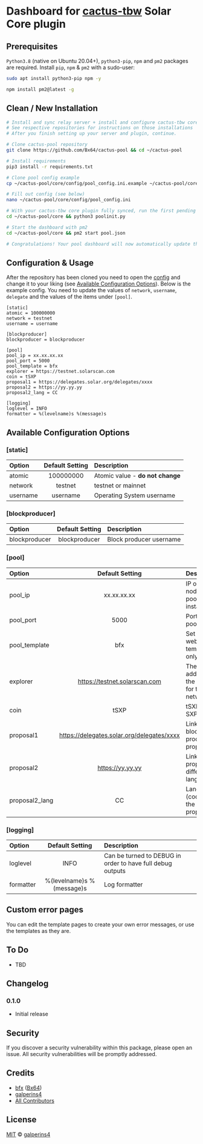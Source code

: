 # Dashboard for [cactus-tbw](https://github.com/Cactus-15-49/cactus-tbw) Solar Core plugin 

## Prerequisites

`Python3.8` (native on Ubuntu 20.04+), `python3-pip`, `npm` and `pm2` packages are required. Install `pip`, `npm` & `pm2` with a sudo-user:

```bash
sudo apt install python3-pip npm -y

npm install pm2@latest -g
```

## Clean / New Installation

```sh
# Install and sync relay server + install and configure cactus-tbw core plugin
# See respective repositories for instructions on those installations
# After you finish setting up your server and plugin, continue.

# Clone cactus-pool repository
git clone https://github.com/Bx64/cactus-pool && cd ~/cactus-pool

# Install requirements
pip3 install -r requirements.txt

# Clone pool config example
cp ~/cactus-pool/core/config/pool_config.ini.example ~/cactus-pool/core/config/pool_config.ini

# Fill out config (see below)
nano ~/cactus-pool/core/config/pool_config.ini

# With your cactus-tbw core plugin fully synced, run the first pending balances check manually (only required for initialisation!)
cd ~/cactus-pool/core && python3 poolinit.py

# Start the dashboard with pm2
cd ~/cactus-pool/core && pm2 start pool.json

# Congratulations! Your pool dashboard will now automatically update the pending balances every 10 minutes.
```

## Configuration & Usage

After the repository has been cloned you need to open the [config](./core/config/pool_config.ini) and change it to your liking (see [Available Configuration Options](#available-configuration-options)). Below is the example config. You need to update the values of `network`, `username`, `delegate` and the values of the items under `[pool]`.

```
[static]
atomic = 100000000
network = testnet
username = username

[blockproducer]
blockproducer = blockproducer

[pool]
pool_ip = xx.xx.xx.xx
pool_port = 5000
pool_template = bfx
explorer = https://testnet.solarscan.com
coin = tSXP
proposal1 = https://delegates.solar.org/delegates/xxxx
proposal2 = https://yy.yy.yy
proposal2_lang = CC

[logging]
loglevel = INFO
formatter = %(levelname)s %(message)s
```


## Available Configuration Options 

### [static]
| Option | Default Setting | Description | 
| :--- | :---: | :--- |
| atomic | 100000000 | Atomic value - **do not change** |
| network | testnet | testnet or mainnet |
| username | username | Operating System username |

### [blockproducer]
| Option | Default Setting | Description | 
| :--- | :---: | :--- |
| blockproducer | blockproducer | Block producer username |

### [pool]
| Option | Default Setting | Description | 
| :--- | :---: | :--- |
| pool_ip | xx.xx.xx.xx | IP of the node the pool is installed on |
| pool_port | 5000 | Port for pool |
| pool_template | bfx | Set the pool website template - only option |
| explorer | https://testnet.solarscan.com | The address of the explorer for the network |
| coin | tSXP | tSXP or SXP |
| proposal1 | https://delegates.solar.org/delegates/xxxx | Link to block producer proposal |
| proposal2 | https://yy.yy.yy | Link to the proposal in different language |
| proposal2_lang | CC | Language (code) of the second proposal |

### [logging]
| Option | Default Setting | Description | 
| :--- | :---: | :--- |
| loglevel | INFO | Can be turned to DEBUG in order to have full debug outputs |
| formatter | %(levelname)s %(message)s | Log formatter |


## Custom error pages

You can edit the template pages to create your own error messages, or use the templates as they are.


## To Do

- TBD

## Changelog

### 0.1.0

- Initial release

## Security

If you discover a security vulnerability within this package, please open an issue. All security vulnerabilities will be promptly addressed.

## Credits

- [bfx](https://delegates.solar.org/delegates/bfx) ([Bx64](https://github.com/Bx64))
- [galperins4](https://github.com/galperins4)
- [All Contributors](../../contributors)

## License

[MIT](LICENSE) © [galperins4](https://github.com/galperins4)
